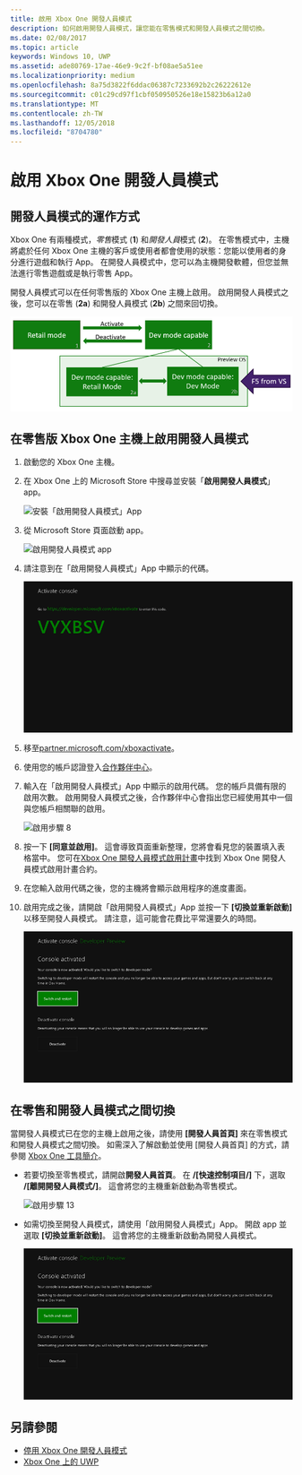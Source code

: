 ```yaml
---
title: 啟用 Xbox One 開發人員模式
description: 如何啟用開發人員模式，讓您能在零售模式和開發人員模式之間切換。
ms.date: 02/08/2017
ms.topic: article
keywords: Windows 10, UWP
ms.assetid: ade80769-17ae-46e9-9c2f-bf08ae5a51ee
ms.localizationpriority: medium
ms.openlocfilehash: 8a75d3822f6ddac06387c7233692b2c26222612e
ms.sourcegitcommit: c01c29cd97f1cbf050950526e18e15823b6a12a0
ms.translationtype: MT
ms.contentlocale: zh-TW
ms.lasthandoff: 12/05/2018
ms.locfileid: "8704780"
---
```

# <a name="xbox-one-developer-mode-activation"></a>啟用 Xbox One 開發人員模式

## <a name="how-developer-mode-works"></a>開發人員模式的運作方式
Xbox One 有兩種模式，*零售*模式 (**1**) 和*開發人員*模式 (**2**)。 在零售模式中，主機將處於任何 Xbox One 主機的客戶或使用者都會使用的狀態：您能以使用者的身分進行遊戲和執行 App。 在開發人員模式中，您可以為主機開發軟體，但您並無法進行零售遊戲或是執行零售 App。

開發人員模式可以在任何零售版的 Xbox One 主機上啟用。 啟用開發人員模式之後，您可以在零售 (**2a**) 和開發人員模式 (**2b**) 之間來回切換。

![Xbox One 模式](images/dev-mode-flow.png)

## <a name="activate-developer-mode-on-your-retail-xbox-one-console"></a>在零售版 Xbox One 主機上啟用開發人員模式

1.  啟動您的 Xbox One 主機。

2.  在 Xbox One 上的 Microsoft Store 中搜尋並安裝「**啟用開發人員模式**」app。

    ![安裝「啟用開發人員模式」App](images/devkit-activation-1.png)

3.  從 Microsoft Store 頁面啟動 app。

    ![啟用開發人員模式 app](images/devkit-activation-2.png)

4.  請注意到在「啟用開發人員模式」App 中顯示的代碼。

    ![啟用步驟 5](images/activation-step-5.png)  
    
5.  移至[partner.microsoft.com/xboxactivate](https://partner.microsoft.com/xboxactivate)。

6.  使用您的帳戶認證登入[合作夥伴中心](https://partner.microsoft.com/dashboard)。

7.  輸入在「啟用開發人員模式」App 中顯示的啟用代碼。 您的帳戶具備有限的啟用次數。 啟用開發人員模式之後，合作夥伴中心會指出您已經使用其中一個與您帳戶相關聯的啟用。

    ![啟用步驟 8](images/activation-step-8-rs2.png)    
    
8.  按一下 **\[同意並啟用\]**。 這會導致頁面重新整理，您將會看見您的裝置填入表格當中。 您可在[Xbox One 開發人員模式啟用計畫](http://go.microsoft.com/fwlink/p/?LinkId=760399)中找到 Xbox One 開發人員模式啟用計畫合約。

9.  在您輸入啟用代碼之後，您的主機將會顯示啟用程序的進度畫面。  
    
10. 啟用完成之後，請開啟「啟用開發人員模式」App 並按一下 **\[切換並重新啟動\]** 以移至開發人員模式。 請注意，這可能會花費比平常還要久的時間。

    ![啟用步驟 12](images/activation-step-12.png)   

## <a name="switch-between-retail-and-developer-mode"></a>在零售和開發人員模式之間切換
當開發人員模式已在您的主機上啟用之後，請使用 **\[開發人員首頁\]** 來在零售模式和開發人員模式之間切換。 如需深入了解啟動並使用 [開發人員首頁] 的方式，請參閱 [Xbox One 工具簡介](introduction-to-xbox-tools.md)。

* 若要切換至零售模式，請開啟**開發人員首頁**。 在 **/[快速控制項目/]** 下，選取 **/[離開開發人員模式/]**。 這會將您的主機重新啟動為零售模式。    

  ![啟用步驟 13](images/activation-step-13-rs4.png)  
  
* 如需切換至開發人員模式，請使用「啟用開發人員模式」App。 開啟 app 並選取 **\[切換並重新啟動\]**。 這會將您的主機重新啟動為開發人員模式。  

  ![啟用步驟 14](images/activation-step-12.png)  

## <a name="see-also"></a>另請參閱
- [停用 Xbox One 開發人員模式](devkit-deactivation.md)
- [Xbox One 上的 UWP](index.md)
